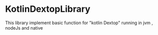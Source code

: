 # KotlinDextopLibrary
This library implement basic function for "kotlin Dextop"  running in jvm , nodeJs  and native   
